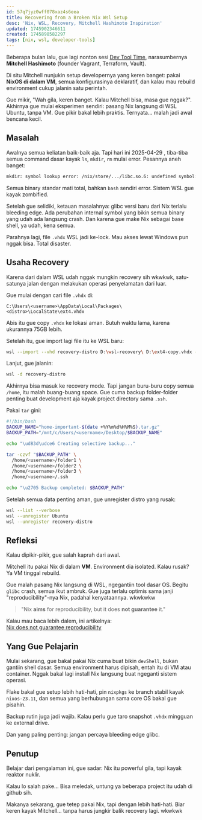 ```yaml
---
id: 57q7jyz0wff078xaz4s6eea
title: Recovering from a Broken Nix Wsl Setup
desc: 'Nix, WSL, Recovery, Mitchell Hashimoto Inspiration'
updated: 1745902346611
created: 1745898582297
tags: [nix, wsl, developer-tools]
---
```



Beberapa bulan lalu, gue lagi nonton sesi [Dev Tool Time](https://www.youtube.com/watch?v=LA8KF9Fs2sk), narasumbernya **Mitchell Hashimoto** (founder Vagrant, Terraform, Vault).

Di situ Mitchell nunjukin setup developernya yang keren banget: pakai **NixOS di dalam VM**, semua konfigurasinya deklaratif, dan kalau mau rebuild environment cukup jalanin satu perintah. 

Gue mikir, "Wah gila, keren banget. Kalau Mitchell bisa, masa gue nggak?". Akhirnya gue mulai eksperimen sendiri: pasang Nix langsung di WSL Ubuntu, tanpa VM. Gue pikir bakal lebih praktis. Ternyata... malah jadi awal bencana kecil.

## Masalah

Awalnya semua keliatan baik-baik aja. Tapi hari ini 2025-04-29 , tiba-tiba semua command dasar kayak `ls`, `mkdir`, `rm` mulai error. Pesannya aneh banget:

```bash
mkdir: symbol lookup error: /nix/store/.../libc.so.6: undefined symbol: __tunable_is_initialized, version GLIBC_PRIVATE
```

Semua binary standar mati total, bahkan `bash` sendiri error. Sistem WSL gue kayak zombified.

Setelah gue selidiki, ketauan masalahnya: glibc versi baru dari Nix terlalu bleeding edge. Ada perubahan internal symbol yang bikin semua binary yang udah ada langsung crash. Dan karena gue make Nix sebagai base shell, ya udah, kena semua.

Parahnya lagi, file `.vhdx` WSL jadi ke-lock. Mau akses lewat Windows pun nggak bisa. Total disaster.

## Usaha Recovery

Karena dari dalam WSL udah nggak mungkin recovery sih wkwkwk,  satu-satunya jalan dengan melakukan operasi penyelamatan dari luar.

Gue mulai dengan cari file `.vhdx` di:

```
C:\Users\<username>\AppData\Local\Packages\<distro>\LocalState\ext4.vhdx
```

Abis itu gue copy `.vhdx` ke lokasi aman. Butuh waktu lama, karena ukurannya 75GB lebih.

Setelah itu, gue import lagi file itu ke WSL baru:

```bash
wsl --import --vhd recovery-distro D:\wsl-recovery\ D:\ext4-copy.vhdx --version 2
```

Lanjut, gue jalanin:

```bash
wsl -d recovery-distro
```

Akhirnya bisa masuk ke recovery mode. Tapi jangan buru-buru copy semua `/home`, itu malah buang-buang space. Gue cuma backup folder-folder penting buat development aja kayak project directory sama `.ssh`.

Pakai `tar` gini:

```bash
#!/bin/bash
BACKUP_NAME="home-important-$(date +%Y%m%d%H%M%S).tar.gz"
BACKUP_PATH="/mnt/c/Users/<username>/Desktop/$BACKUP_NAME"

echo "\ud83d\udce6 Creating selective backup..."

tar -czvf "$BACKUP_PATH" \
  /home/<username>/folder1 \
  /home/<username>/folder2 \
  /home/<username>/folder3 \
  /home/<username>/.ssh

echo "\u2705 Backup completed: $BACKUP_PATH"
```

Setelah semua data penting aman, gue unregister distro yang rusak:

```bash
wsl --list --verbose
wsl --unregister Ubuntu
wsl --unregister recovery-distro
```

## Refleksi

Kalau dipikir-pikir, gue salah kaprah dari awal.

Mitchell itu pakai Nix di dalam **VM**. Environment dia isolated. Kalau rusak? Ya VM tinggal rebuild.

Gue malah pasang Nix langsung di WSL, ngegantiin tool dasar OS. Begitu `glibc` crash, semua ikut ambruk. Gue juga terlalu optimis sama janji "reproducibility"-nya Nix, padahal kenyataannya. wkwkwkw

> "Nix **aims** for reproducibility, but it does **not guarantee** it."

Kalau mau baca lebih dalem, ini artikelnya:  
[Nix does not guarantee reproducibility](https://cs-syd.eu/posts/2025-03-14-nix-does-not-guarantee-reproducibility)

## Yang Gue Pelajarin

Mulai sekarang, gue bakal pakai Nix cuma buat bikin `devShell`, bukan gantiin shell dasar. Semua environment harus dipisah, entah itu di VM atau container. Nggak bakal lagi install Nix langsung buat ngeganti sistem operasi.

Flake bakal gue setup lebih hati-hati, pin `nixpkgs` ke branch stabil kayak `nixos-23.11`, dan semua yang berhubungan sama core OS bakal gue pisahin.

Backup rutin juga jadi wajib. Kalau perlu gue taro snapshot `.vhdx` mingguan ke external drive.

Dan yang paling penting: jangan percaya bleeding edge glibc.

## Penutup

Belajar dari pengalaman ini, gue sadar: Nix itu powerful gila, tapi kayak reaktor nuklir.

Kalau lo salah pake...  Bisa meledak, untung ya beberapa project itu udah di github sih.

Makanya sekarang, gue tetep pakai Nix, tapi dengan lebih hati-hati. 
Biar keren kayak Mitchell... tanpa harus jungkir balik recovery lagi. wkwkwk
